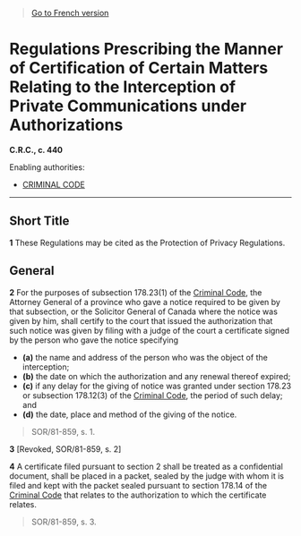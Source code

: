 > [Go to French version](/fr/Règlements/Codification%20des%20règlements%20du%20Canada/401-500/C.R.C.,%20ch.%20440.md)

# Regulations Prescribing the Manner of Certification of Certain Matters Relating to the Interception of Private Communications under Authorizations

**C.R.C., c. 440**

Enabling authorities: 
- [CRIMINAL CODE](/en/Acts/Revised%20Statutes%20of%20Canada/C/C-46.md)

----------



## Short Title


**1** These Regulations may be cited as the Protection of Privacy Regulations.




## General


**2** For the purposes of subsection 178.23(1) of the [Criminal Code](/en/Acts/Revised%20Statutes%20of%20Canada/C/C-46.md), the Attorney General of a province who gave a notice required to be given by that subsection, or the Solicitor General of Canada where the notice was given by him, shall certify to the court that issued the authorization that such notice was given by filing with a judge of the court a certificate signed by the person who gave the notice specifying
- **(a)** the name and address of the person who was the object of the interception;
- **(b)** the date on which the authorization and any renewal thereof expired;
- **(c)** if any delay for the giving of notice was granted under section 178.23 or subsection 178.12(3) of the [Criminal Code](/en/Acts/Revised%20Statutes%20of%20Canada/C/C-46.md), the period of such delay; and
- **(d)** the date, place and method of the giving of the notice. 
> SOR/81-859, s. 1.




**3** [Revoked, SOR/81-859, s. 2]



**4** A certificate filed pursuant to section 2 shall be treated as a confidential document, shall be placed in a packet, sealed by the judge with whom it is filed and kept with the packet sealed pursuant to section 178.14 of the [Criminal Code](/en/Acts/Revised%20Statutes%20of%20Canada/C/C-46.md) that relates to the authorization to which the certificate relates. 
> SOR/81-859, s. 3.



